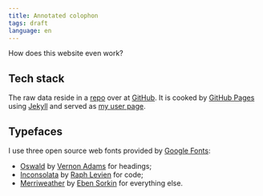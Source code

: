 ```yaml
---
title: Annotated colophon
tags: draft
language: en
---
```



How does this website even work?


## Tech stack

The raw data reside in a [repo][1] over at [GitHub][2].
It is cooked by [GitHub Pages][3] using [Jekyll][4] and served as [my user page][5].

[1]: http://github.com/paolobrasolin/paolobrasolin.github.io
[2]: http://github.com
[3]: http://pages.github.com
[4]: http://jekyllrb.com
[5]: http://paolobrasolin.github.io


## Typefaces

I use three open source web fonts provided by [Google Fonts][ggf]:

* [Oswald][ggf osw] by [Vernon Adams][gg+ va] for headings;
* [Inconsolata][ggf inc] by [Raph Levien][gg+ rl] for code;
* [Merriweather][ggf mer] by [Eben Sorkin][gg+ es] for everything else.

[ggf]:     https://www.google.com/fonts
[ggf osw]: https://www.google.com/fonts/specimen/Oswald
[gg+ va]:  https://plus.google.com/+VernonAdams/about
[ggf inc]: https://www.google.com/fonts/specimen/Inconsolata
[gg+ rl]:  https://plus.google.com/+RaphLevien/about
[ggf mer]: https://www.google.com/fonts/specimen/Merriweather
[gg+ es]:  https://plus.google.com/106288796449831139244/about
